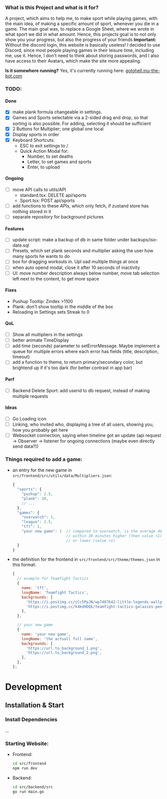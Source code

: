 ### What is this Project and what is it for?

A project, which aims to help me, to make sport while playing games, with the main idea, of
making a specific amount of sport, whenever you die in a game.
The main goal was, to replace a Google Sheet, where we wrote in what sport we did
in what amount. Hence, this projects goal is to not only show you your progress, but also the
progress of your friends
**Important:** Without the discord login, this website is basically useless! I decided to use
Discord, since most people playing games in their leisure time, including me, use it. Hence, I don't need
to think about storing passwords, and I also have access to their Avatars, which make the site more appealing.

**Is it somewhere running?**
Yes, it's currently running here: [gotohell.inu-the-bot.com](https://gotohell.inu-the-bot.com)

### TODO:

#### Done

- [x] make plank formula changeable in settings.
- [x] Games and Sports selectable via a 2-sided drag and drop, so that sorting is also possible. For adding, selecting it should be sufficient
- [x] 2 Buttons for Multiplier; one global one local
- [x] Display sports in order
- [x] Keyboard Shortcuts:
  - ESC to exit settings to /
  - Quick Action Modal for:
    - Number, to set deaths
    - Letter, to set games and sports
    - Enter, to upload

#### Ongoing

- [ ] move API calls to utils/API
  - standard.tsx: DELETE api/sports
  - Sport.tsx: POST api/sports
- [ ] add functions to these APIs, which only fetch, if zustand store has nothing stored in it
- [ ] separate repository for background pictures

#### Features

- [ ] update script: make a backup of db in same folder under backups/iso-date.sql
- [ ] Presets, which set plank seconds and multiplier asking the user how many sports he wants to do
- [ ] box for dragging workouts in. Upl oad multiple things at once
- [ ] when auto opend modal, close it after 10 seconds of inactivity
- [ ] UI: move number description always below number, move tab selection left next to the content, to get more space

#### Fixes

- Pushup Tooltip: Zindex >1100
- Plank: don't show tooltip in the middle of the box
- Reloading in Settings sets Streak to 0

#### QoL

- [ ] Show all multipliers in the settings
- [ ] better animate TimeDisplay
- [ ] add time (seconds) parameter to setErrorMessage. Maybe implement a queue for multiple errors where each error has fields (title, description, timeout)
- [ ] add a function to theme, to return primary/secondary color, but brightend up if it's too dark (for better contrast in app bar)

#### Perf

- [ ] Backend Delete Sport: add userid to db request, instead of making multiple requests

#### Ideas

- [ ] Go Loading icon
- [ ] Linking, who invited who, displaying a tree of all users, showing you, how you probably get here
- [ ] Websocket connection, saying when timeline got an update (api request -> Observer -> listener for ongoing connections (maybe even directly send data?))

### Things required to add a game:

- an entry for the new game in `src/frontend/src/utils/data/Multipliers.json`:

  ```js
  {
    "sports": {
      "pushup": 2.5,
      "plank": 10,
      // ...
    },
    "games": {
      "overwatch": 1,
      "league": 1.5,
      "tft": 1,
      "your new game": 1  // compared to overwatch, is the average death amount
                          // within 30 minutes higher (then value <1)
                          // or lower (value >1)
    }
  }
  ```

- the definition for the frontend in `src/frontend/src/theme/themes.json` in this format:

  ```js
  [
    // example for Teamfight Tactics
    {
      name: 'tft',
      longName: 'Teamfight Tactics',
      backgrounds: [
        'https://i.postimg.cc/cCc5PpJN/wp7407642-little-legends-wallpapers.jpg',
        'https://i.postimg.cc/k4kdHDQk/teamfight-tactics-galaxies-penguin-featherknight-uhdpaper-com-4-K-7-1270.jpg',
      ],
    },

    // your new game
    {
      name: 'your new game',
      longName: 'the actuall full name',
      backgrounds: [
        'https://url.to_background_1.png',
        'https://url.to_background_2.png',
      ],
    },
  ];
  ```

# Development

## Installation & Start

### Install Dependencies

...

### Starting Website:

- Frontend:
  ```bash
  cd src/frontend
  npm run dev
  ```
- Backend:
  ```bash
  cd src/backend/src
  go run main.go
  ```
